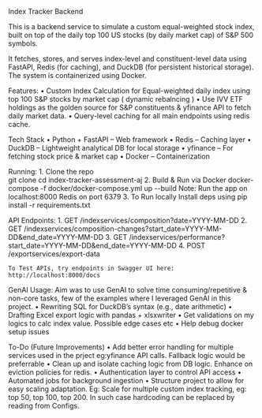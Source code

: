 Index Tracker Backend

This is a backend service to simulate a custom equal-weighted stock index, built on top of the daily top 100 US stocks (by daily market cap) of S&P 500 symbols.

It fetches, stores, and serves index-level and constituent-level data using FastAPI, Redis (for caching), and DuckDB (for persistent historical storage). The system is containerized using Docker.

Features:
    •	Custom Index Calculation for Equal-weighted daily index using top 100 S&P stocks by market cap ( dynamic rebalncing )
    •	Use IVV ETF holdings as the golden source for S&P constituents & yfinance API to fetch daily market data.
    •	Query-level caching for all main endpoints using redis cache. 


Tech Stack
	•	Python + FastAPI – Web framework
	•	Redis – Caching layer
	•	DuckDB – Lightweight analytical DB for local storage
	•	yfinance – For fetching stock price & market cap
	•	Docker – Containerization

Running:
    1. Clone the repo  
        git clone <url to repo>
        cd index-tracker-assessment-aj
    2. Build & Run via Docker
        docker-compose -f docker/docker-compose.yml up --build
        Note:   Run the app on localhost:8000
		        Redis on port 6379
    3. To Run locally
        Install deps using pip install -r requirements.txt

API Endpoints:
    1. GET /indexservices/composition?date=YYYY-MM-DD
    2. GET /indexservices/composition-changes?start_date=YYYY-MM-DD&end_date=YYYY-MM-DD
    3. GET /indexservices/performance?start_date=YYYY-MM-DD&end_date=YYYY-MM-DD
    4. POST /exportservices/export-data

    To Test APIs, try endpoints in Swagger UI here: http://localhost:8000/docs

GenAI Usage:
    Aim was to use GenAI to solve time consuming/repetitive & non-core tasks, few of the examples where I leveraged GenAI in this project.
    •	Rewriting SQL for DuckDB’s syntax (e.g., date arithmetic)
    •	Drafting Excel export logic with pandas + xlsxwriter
    •	Get validations on my logics to calc index value. Possible edge cases etc
    •	Help debug docker setup issues 

To-Do (Future Improvements)
	•	Add better error handling for multiple services used in the prject eg:yfinance API calls. Fallback logic would be preferrable
	•	Clean up and isolate caching logic from DB logic. Enhance on eviction policies for redis.
	•	Authentication layer to control API access
	•	Automated jobs for background ingestion
    •	Structure project to allow for easy scaling adaptation. Eg: Scale for multiple custom index tracking, eg: top 50, top 100, top 200. In such case hardcoding can be replaced by reading from Configs.


